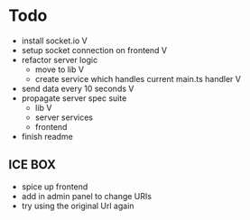 # Todo
- install socket.io V
- setup socket connection on frontend V
- refactor server logic
  - move to lib V
  - create service which handles current main.ts handler V
- send data every 10 seconds V
- propagate server spec suite 
  - lib V
  - server services
  - frontend
- finish readme

## ICE BOX
- spice up frontend
- add in admin panel to change URIs
- try using the original Url again

